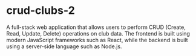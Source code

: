 # crud-clubs-2
  A full-stack web application that allows users to perform CRUD (Create, Read, Update, Delete) operations on club data. The frontend is built using modern JavaScript frameworks such as React, while the backend is built using a server-side language such as Node.js.
